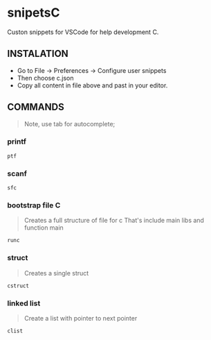 # snipetsC
Custon snippets for VSCode for help development C.

## INSTALATION
- Go to File -> Preferences -> Configure user snippets
- Then choose c.json
- Copy all content in file above and past in your editor.

## COMMANDS
> Note, use tab for autocomplete;

### printf
```
ptf
```

### scanf
```
sfc
```

### bootstrap file C
> Creates a full structure of file for c
> That's include main libs and function main
```
runc
```

### struct
> Creates a single struct
```
cstruct
```

### linked list
> Create a list with pointer to next pointer
```
clist
```




